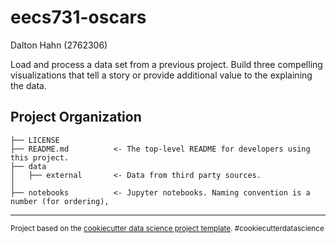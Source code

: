 eecs731-oscars
==============================

Dalton Hahn (2762306)

Load and process a data set from a previous project.  Build three compelling visualizations that tell a story or provide additional value to the explaining the data.

Project Organization
------------

    ├── LICENSE
    ├── README.md          <- The top-level README for developers using this project.
    ├── data
    │   ├── external       <- Data from third party sources.
    │
    ├── notebooks          <- Jupyter notebooks. Naming convention is a number (for ordering),


--------

<p><small>Project based on the <a target="_blank" href="https://drivendata.github.io/cookiecutter-data-science/">cookiecutter data science project template</a>. #cookiecutterdatascience</small></p>
